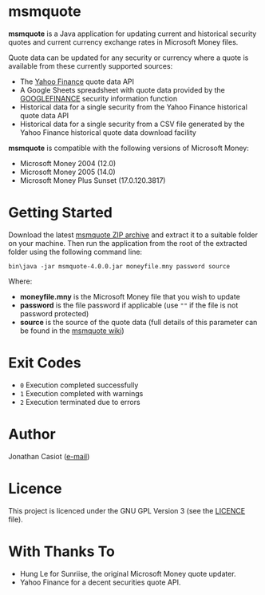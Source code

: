 # msmquote

**msmquote** is a Java application for updating current and historical security quotes and current currency exchange rates in Microsoft Money files.

Quote data can be updated for any security or currency where a quote is available from these currently supported sources:

* The [Yahoo Finance](https://finance.yahoo.com) quote data API
* A Google Sheets spreadsheet with quote data provided by the [GOOGLEFINANCE](https://support.google.com/docs/answer/3093281) security information function
* Historical data for a single security from the Yahoo Finance historical quote data API
* Historical data for a single security from a CSV file generated by the Yahoo Finance historical quote data download facility

**msmquote** is compatible with the following versions of Microsoft Money:
* Microsoft Money 2004 (12.0)
* Microsoft Money 2005 (14.0)
* Microsoft Money Plus Sunset (17.0.120.3817)

# Getting Started
Download the latest [msmquote ZIP archive](https://github.com/36bits/msmquote/releases) and extract it to a suitable folder on your machine. Then run the application from the root of the extracted folder using the following command line:

`bin\java -jar msmquote-4.0.0.jar moneyfile.mny password source`

Where:
* **moneyfile.mny** is the Microsoft Money file that you wish to update
* **password** is the file password if applicable (use `""` if the file is not password protected)
* **source** is the source of the quote data (full details of this parameter can be found in the [msmquote wiki](https://github.com/36bits/msmquote/wiki))

# Exit Codes
* `0` Execution completed successfully
* `1` Execution completed with warnings
* `2` Execution terminated due to errors

# Author
Jonathan Casiot ([e-mail](mailto:msmquote@pueblo.co.uk))

# Licence
This project is licenced under the GNU GPL Version 3 (see the [LICENCE](./LICENSE) file).

# With Thanks To
* Hung Le for Sunriise, the original Microsoft Money quote updater.
* Yahoo Finance for a decent securities quote API.